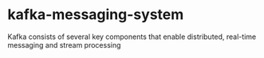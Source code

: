 # kafka-messaging-system
Kafka consists of several key components that enable distributed, real-time messaging and stream processing
